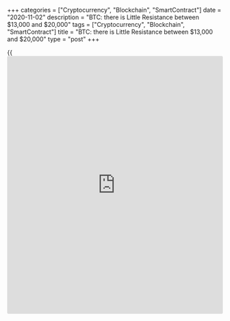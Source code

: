 +++
categories = ["Cryptocurrency", "Blockchain", "SmartContract"]
date = "2020-11-02"
description = "BTC: there is Little Resistance between $13,000 and $20,000"
tags = ["Cryptocurrency", "Blockchain", "SmartContract"]
title = "BTC: there is Little Resistance between $13,000 and $20,000"
type = "post"
+++

{{<iframe id="large-banner" src="https://www.bounty.group/#slide=21.0" width="100%" height="600" scrolling="no" style="border: 0px solid rgb(216, 221, 230); border-radius: 3px;">}}

The monthly candle of Bitcoin (BTC) for October has closed above $13,000
for the first time since December 2017. It comes after both [daily](https://www.fintecher.org/2020/03/03/forex-trading-daily-strategy/) and
weekly candles all closed above the crucial resistance level. Traders
often use the monthly log chart to evaluate the long-term and macro
trend of an asset. On a monthly chart, each candle represents a whole
month of trading activity. As such, a Bitcoin monthly log chart
typically covers many years of trading activity.

![BTC: there is Little Resistance between $13,000 and $20,000][1]

The monthly chart is considered to be one of the main high time frame
charts alongside the weekly chart. A clear breakout above an important
level, like $13,000, on the monthly chart, indicates a technical
breakout. As Cointelegraph previously reported, Ark Invest’s Cathie Wood
emphasized the importance of the $13,000 level.

Wood, who manages $11 billion in assets under management at Ark Invest,
said there is little resistance between $13,000 and $20,000. This means
if Bitcoin breaks out on a high time frame chart, the probability to
rise to a new record-high could get higher. She said:

“That $13,000 [level] is important because if we were to get through
that, then in technical [terms](https://www.fintechee.com/terms/), there would be very little resistance and
we would probably be on our way back to the peaks we saw in late 2017 —
so, around $20,000. Now, we’re not sure if that is going to happen. We
could stay in a new trading range, just at a little bit of a higher
level than the recent six to 10. Maybe we’re in the $10,000 to $13,000
range. Nonetheless, a breakout.”

Although the price of Bitcoin hit $20,000 in 2017 and $13,970 in 2019,
the monthly candle never closed above $13,000. This is because BTC saw
sharp rejections during both peaks, which then rattled the market.

The recent rally is particularly optimistic because it has shown a more
sustainable staircase-like uptrend. As the price rose, it established
clear support levels, making the rally more stable.

What do traders expect in the near term?  
In the immediate future, traders are readying for a minor pullback.
Technically, the monthly chart of Bitcoin closed significantly higher
above key short-term moving averages.

_Source_ : [FXPro][2]

   1. /files/downloads/c/0/e/c0e2632501b7ebc61d0cd50f360bfca2_bf4110232a51ed190e0c57ab1324a260.png
   2. /geturl/index/709d145507c912255e38377910bb371bb95dcb0f/